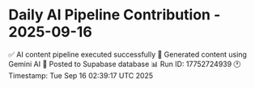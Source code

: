 # Daily AI Pipeline Contribution - 2025-09-16

✅ AI content pipeline executed successfully
🤖 Generated content using Gemini AI
💾 Posted to Supabase database
📊 Run ID: 17752724939
🕐 Timestamp: Tue Sep 16 02:39:17 UTC 2025
